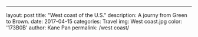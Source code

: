 ---
layout: post
title:  "West coast of the U.S."
description: A journy from Green to Brown.
date:  2017-04-15 
categories: Travel
img: West coast.jpg
color: '173B0B'
author: Kane Pan
permalink: /west coast/

